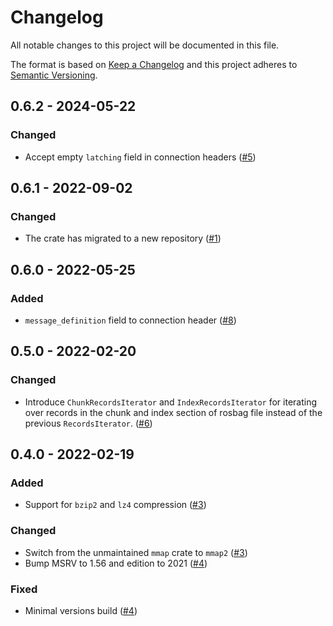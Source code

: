 # Changelog

All notable changes to this project will be documented in this file.

The format is based on [Keep a Changelog](https://keepachangelog.com/en/1.0.0/)
and this project adheres to [Semantic Versioning](https://semver.org/spec/v2.0.0.html).

## 0.6.2 - 2024-05-22
### Changed
- Accept empty `latching` field in connection headers ([#5])

[#5]: https://github.com/newpavlov/rosbag-rs/pull/5


## 0.6.1 - 2022-09-02
### Changed
- The crate has migrated to a new repository ([#1])

[#1]: https://github.com/newpavlov/rosbag-rs/pull/1

## 0.6.0 - 2022-05-25
### Added
- `message_definition` field to connection header ([#8])

[#8]: https://github.com/SkoltechRobotics/rosbag-rs/pull/8

## 0.5.0 - 2022-02-20
### Changed
- Introduce `ChunkRecordsIterator` and `IndexRecordsIterator` for
iterating over records in the chunk and index section of rosbag file
instead of the previous `RecordsIterator`. ([#6])

[#6]: https://github.com/SkoltechRobotics/rosbag-rs/pull/6

## 0.4.0 - 2022-02-19
### Added
- Support for `bzip2` and `lz4` compression ([#3])

### Changed
- Switch from the unmaintained `mmap` crate to `mmap2` ([#3])
- Bump MSRV to 1.56 and edition to 2021 ([#4])

### Fixed
- Minimal versions build ([#4])

[#3]: https://github.com/SkoltechRobotics/rosbag-rs/pull/3
[#4]: https://github.com/SkoltechRobotics/rosbag-rs/pull/4
